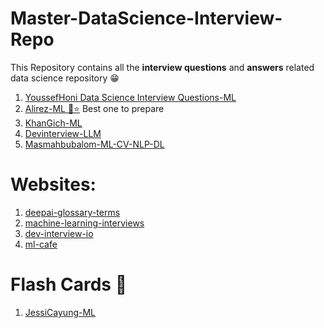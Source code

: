 # Master-DataScience-Interview-Repo
This Repository contains all the **interview questions** and **answers** related data science repository 😁


1. [YoussefHoni Data Science Interview Questions-ML](https://github.com/youssefHosni/Data-Science-Interview-Questions-Answers)
2. [Alirez-ML 🤩⭐](https://github.com/alirezadir/Machine-Learning-Interviews/) Best one to prepare
3. [KhanGich-ML](https://github.com/khangich/machine-learning-interview/)
4. [Devinterview-LLM](https://github.com/Devinterview-io/llms-interview-questions)
5. [Masmahbubalom-ML-CV-NLP-DL](https://github.com/masmahbubalom/InterviewQuestions)


# Websites: 
1. [deepai-glossary-terms](https://deepai.org/machine-learning-glossary-and-terms/)
2. [machine-learning-interviews](https://machinelearninginterview.com/)
3. [dev-interview-io](https://devinterview.io/questions/)
4. [ml-cafe](https://www.mlstack.cafe/)

# Flash Cards 🤩
1. [JessiCayung-ML](https://github.com/jessicayung/machine-learning-flashcards)
